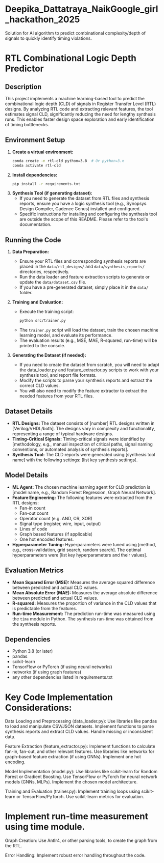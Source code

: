 # Deepika_Dattatraya_NaikGoogle_girl_hackathon_2025
Solution for AI algorithm to predict combinational complexity/depth of signals to quickly identify timing violations. 
# RTL Combinational Logic Depth Predictor

## Description

This project implements a machine learning-based tool to predict the combinational logic depth (CLD) of signals in Register Transfer Level (RTL) designs. By analyzing RTL code and extracting relevant features, the tool estimates signal CLD, significantly reducing the need for lengthy synthesis runs. This enables faster design space exploration and early identification of timing bottlenecks.

## Environment Setup

1.  **Create a virtual environment:**
    ```bash
    conda create -n rtl-cld python=3.8  # Or python=3.x
    conda activate rtl-cld
    ```
2.  **Install dependencies:**
    ```bash
    pip install -r requirements.txt
    ```
3.  **Synthesis Tool (if generating dataset):**
    * If you need to generate the dataset from RTL files and synthesis reports, ensure you have a logic synthesis tool (e.g., Synopsys Design Compiler, Cadence Genus) installed and configured.
    * Specific instructions for installing and configuring the synthesis tool are outside the scope of this README. Please refer to the tool's documentation.

## Running the Code

1.  **Data Preparation:**
    * Ensure your RTL files and corresponding synthesis reports are placed in the `data/rtl_designs/` and `data/synthesis_reports/` directories, respectively.
    * Run the data loader and feature extraction scripts to generate or update the `data/dataset.csv` file.
    * If you have a pre-generated dataset, simply place it in the `data/` folder.

2.  **Training and Evaluation:**
    * Execute the training script:
        ```bash
        python src/trainer.py
        ```
    * The `trainer.py` script will load the dataset, train the chosen machine learning model, and evaluate its performance.
    * The evaluation results (e.g., MSE, MAE, R-squared, run-time) will be printed to the console.

3.  **Generating the Dataset (if needed):**
    * If you need to create the dataset from scratch, you will need to adapt the data_loader.py and feature_extractor.py scripts to work with your synthesis tool, and report file formats.
    * Modify the scripts to parse your synthesis reports and extract the correct CLD values.
    * You will also need to modify the feature extractor to extract the needed features from your RTL files.

## Dataset Details

* **RTL Designs:** The dataset consists of [number] RTL designs written in [Verilog/VHDL/both]. The designs vary in complexity and functionality, representing a range of typical hardware designs.
* **Timing-Critical Signals:** Timing-critical signals were identified by [methodology, e.g., manual inspection of critical paths, signal naming conventions, or automated analysis of synthesis reports].
* **Synthesis Tool:** The CLD reports were generated using [synthesis tool name] with the following settings: [list key synthesis settings].

## Model Details

* **ML Agent:** The chosen machine learning agent for CLD prediction is [model name, e.g., Random Forest Regression, Graph Neural Network].
* **Feature Engineering:** The following features were extracted from the RTL designs:
    * Fan-in count
    * Fan-out count
    * Operator count (e.g. AND, OR, XOR)
    * Signal type (register, wire, input, output)
    * Lines of code
    * Graph based features (if applicable)
    * One hot encoded features.
* **Hyperparameter Tuning:** Hyperparameters were tuned using [method, e.g., cross-validation, grid search, random search]. The optimal hyperparameters were [list key hyperparameters and their values].

## Evaluation Metrics

* **Mean Squared Error (MSE):** Measures the average squared difference between predicted and actual CLD values.
* **Mean Absolute Error (MAE):** Measures the average absolute difference between predicted and actual CLD values.
* **R-squared:** Measures the proportion of variance in the CLD values that is predictable from the features.
* **Run-time Measurement:** The prediction run-time was measured using the `time` module in Python. The synthesis run-time was obtained from the synthesis reports.

## Dependencies

* Python 3.8 (or later)
* pandas
* scikit-learn
* TensorFlow or PyTorch (if using neural networks)
* networkx (if using graph features)
* any other dependencies listed in requirements.txt

# Key Code Implementation Considerations:

Data Loading and Preprocessing (data_loader.py):
Use libraries like pandas to load and manipulate CSV/JSON datasets.
Implement functions to parse synthesis reports and extract CLD values.
Handle missing or inconsistent data.


Feature Extraction (feature_extractor.py):
Implement functions to calculate fan-in, fan-out, and other relevant features.
Use libraries like networkx for graph-based feature extraction (if using GNNs).
Implement one hot encoding.


Model Implementation (model.py):
Use libraries like scikit-learn for Random Forest or Gradient Boosting.
Use TensorFlow or PyTorch for neural network models (GNNs, MLPs).
Implement the chosen model architecture.


Training and Evaluation (trainer.py):
Implement training loops using scikit-learn or TensorFlow/PyTorch.
Use scikit-learn metrics for evaluation.


# Implement run-time measurement using time module.
Graph Creation:
Use Antlr4, or other parsing tools, to create the graph from the RTL.

Error Handling:
Implement robust error handling throughout the code.

